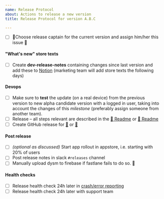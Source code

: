 ```yaml
---
name: Release Protocol
about: Actions to release a new version
title: Release Protocol for version A.B.C

---
```


- [ ] 🧞Choose release captain for the current version and assign him/her this issue 🚀

#### "What's new" store texts
- [ ] Create **dev-release-notes** containing changes since last version and add these to [Notion](https://www.notion.so/7mind/App-Store-Google-Play-c879067791334de4bcb1d8c187ff3c92) (marketing team will add store texts the following days)

#### Devops
- [ ] Make sure to **test** the update (on a real device) from the previous version to new alpha candidate version with a logged in user, taking into account the changes of this _milestone_ (preferably assign someone from another team).
- [ ] Release – all steps relevant are described in the [🍏 Readme](https://github.com/sevenmind/7mind-ios-v2#release-beta-version-to-testflight) or [🤖 Readme](https://github.com/sevenmind/7mind-android-v2/blob/develop/README.md#release-alpha-version-to-google-play)
- [ ] Create GitHub release for [🍏](https://github.com/sevenmind/7mind-ios-v2/releases) or [🤖](https://github.com/sevenmind/7mind-android-v2/releases)

#### Post release
- [ ] _(optional as discussed)_ Start app rollout in appstore, i.e. starting with 20% of users
- [ ] Post release notes in slack `#releases` channel
- [ ] Manually upload dysm to firebase if fastlane fails to do so. 🍏

#### Health checks
- [ ] Release health check 24h later in [crash/error reporting](https://console.firebase.google.com/project/sevenmind-android-v2/overview)
- [ ] Release health check 24h later with support team
